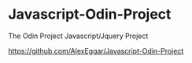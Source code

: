 # Javascript-Odin-Project
The Odin Project Javascript/Jquery Project

https://github.com/AlexEggar/Javascript-Odin-Project
